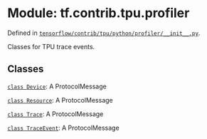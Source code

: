 <div itemscope itemtype="http://developers.google.com/ReferenceObject">
<meta itemprop="name" content="tf.contrib.tpu.profiler" />
</div>

# Module: tf.contrib.tpu.profiler



Defined in [`tensorflow/contrib/tpu/python/profiler/__init__.py`](https://www.tensorflow.org/code/tensorflow/contrib/tpu/python/profiler/__init__.py).

Classes for TPU trace events.

## Classes

[`class Device`](../../../tf/contrib/tpu/profiler/Device.md): A ProtocolMessage

[`class Resource`](../../../tf/contrib/tpu/profiler/Resource.md): A ProtocolMessage

[`class Trace`](../../../tf/contrib/tpu/profiler/Trace.md): A ProtocolMessage

[`class TraceEvent`](../../../tf/contrib/tpu/profiler/TraceEvent.md): A ProtocolMessage

